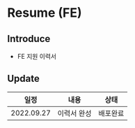 # Resume (FE)

## Introduce
  + FE 지원 이력서

## Update
|일정|내용|상태|
|----------|---------|-----|
|2022.09.27|이력서 완성|배포완료|
